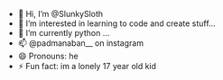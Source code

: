 - 👋 Hi, I’m @SlunkySloth
- 👀 I’m interested in learning to code and create stuff...
- 🌱 I’m currently python ...
- 📫 @padmanaban__ on instagram
- 😄 Pronouns: he
- ⚡ Fun fact: im a lonely 17 year old kid

<!---
SlunkySloth/SlunkySloth is a ✨ special ✨ repository because its `README.md` (this file) appears on your GitHub profile.
You can click the Preview link to take a look at your changes.
--->
